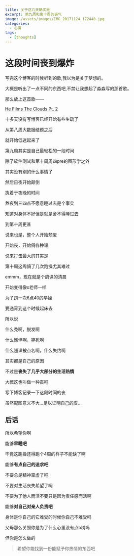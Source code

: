 ```yaml
---
title: 关于这几天确实是
excerpt: 第九周和第十周的丧气
image: /assets/images/IMG_20171124_172440.jpg
categories:
  - 心情
tags:
  - [thoughts]
---
```

# 这段时间丧到爆炸

写完这个博客的时候听到的歌,我以为是关于梦想的。

大概是听出了一点不同的东西吧,不禁让我想起了淼淼写的那首歌。

那么放上这首歌——

[He Films The Clouds Pt. 2](http://music.163.com/#/song/21218354/)


十多天没有写博客已经开始有些生疏了

从第八周大数据结题之后

就开始低迷起来了

第九周其实是自己最轻松的一段时间

除了软件测试和第十周周四pre的图形学之外

其实没有别的什么事情了

然后日夜开始颠倒

执着于夜晚的时间

熬夜到三四点不愿意睡过去是个事实

知道对身体不好但是就是舍不得睡过去

到第十周更甚


说来也是，整个人开始颓废

开始丧，开始鸽各种课

说来打击最大的其实是

第十周这周鸽了几次跑操尤其难过

emmm，现在就是个鸽课的清晨

开始变得像x老师一样

为了跑一次6点40的早操

要通宵到这个时候起床去

所以说

什么秃啊，脱发啊

什么憔悴啊，猝死啊

什么翘课被点名啊，什么失约啊

其实都是自己的原因

不过是**丧失了几乎大部分的生活热情**

大概这也叫做一种丧吧

写下博客记录一下这段时间的丧

虽然配图意义不大...足以证明自己的皮...

## 后话

所以希望你啊

能够**早睡吧**

毕竟这跑操还得跑个4周的样子不能缺了啊

能够**有点自己的追求吧**

不要总是精神空虚了吧

不要对生活丧失希望了啊

不要为了他人而活不要只是因为责任感而活啊

能够**对自己对亲人负责吧**

身体是你自己的它难受的时候你自己不难受吗

父母那么关照你是为了什么心里没有点b树吗

但你是怎么做的

> 希望你能找到一份能赋予你热情的东西吧
